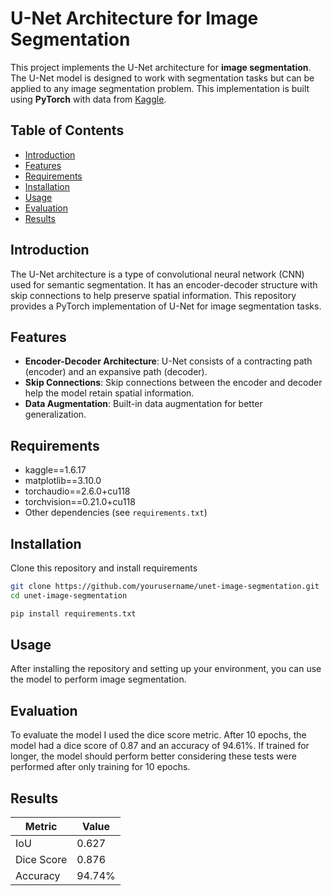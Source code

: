 # U-Net Architecture for Image Segmentation

This project implements the U-Net architecture for **image segmentation**. The U-Net model is designed to work with segmentation tasks but can be applied to any image segmentation problem. This implementation is built using **PyTorch** with data from [Kaggle](https://www.kaggle.com/competitions/carvana-image-masking-challenge/overview).

## Table of Contents
- [Introduction](#introduction)
- [Features](#features)
- [Requirements](#requirements)
- [Installation](#installation)
- [Usage](#usage)
- [Evaluation](#evaluation)
- [Results](#results)

## Introduction
The U-Net architecture is a type of convolutional neural network (CNN) used for semantic segmentation. It has an encoder-decoder structure with skip connections to help preserve spatial information. This repository provides a PyTorch implementation of U-Net for image segmentation tasks.

## Features
- **Encoder-Decoder Architecture**: U-Net consists of a contracting path (encoder) and an expansive path (decoder).
- **Skip Connections**: Skip connections between the encoder and decoder help the model retain spatial information.
- **Data Augmentation**: Built-in data augmentation for better generalization.

## Requirements
- kaggle==1.6.17
- matplotlib==3.10.0
- torchaudio==2.6.0+cu118
- torchvision==0.21.0+cu118
- Other dependencies (see `requirements.txt`)

## Installation
Clone this repository and install requirements
```bash
git clone https://github.com/yourusername/unet-image-segmentation.git
cd unet-image-segmentation

pip install requirements.txt
```

## Usage
After installing the repository and setting up your environment, you can use the model to perform image segmentation.

## Evaluation
To evaluate the model I used the dice score metric. After 10 epochs, the model had a dice score of $0.87$ and an accuracy of $94.61$%. If trained for longer, the model should perform better considering these tests were performed after only training for 10 epochs.

## Results

| Metric     | Value  |
|------------|--------|
| IoU        | 0.627  |
| Dice Score | 0.876  |
| Accuracy   | 94.74% |